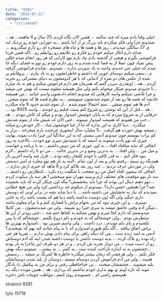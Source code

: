 ```yaml
---
title: "9281"
date: "2019-07-31"
categories: 
  - "strixmood"
---
```


خیلی وقتا یادم میره که چند سالمه ... همین الان نگاه کردم..25 سال و 4 ماهمه... هه .. نمیدونم چرا ولی فکر میکردم باید بزرگ تر از اینا باشم ...یه جورایی خودم رو نزدیک لبه ی 27 سالگی میدیدم... روز ها و هفته ها و ماه های مسخره ای رو دارم میگذرونم ... مدام دارم انکار میکنم خودم رو فکرم رو علایقم رو روابطم رو ...اگه همین فردا فراموشی بگیرم و هیچی از گذشته یادم نیاد بازم توو کارایی که هر روز انجام میدم خللی پیش نمیاد چون عملا از یه فضا کنده شدم و به زور دارم خودم رو توو یه فضای دیگه جا میدم که خیلی چیز جدیدی واسه به یاد سپردن نداره... نمیدونم ..شایدم فراموشی گرفته م ...سعی میکنم دوستای خوبی که داشتم و خاطراتشون رو به یاد بیارم ... پروفایلم پر شده از عکس های دو نفره از آدمایی که با هر کدومشون یه دنیای مشترکی رو تجربه کردم ...هه... اونقدری سردر گمم که همزمان هم دارم فراموش میکنم و هم به یاد میارم ...تا حدودی میدونم چیکار میخوام بکنم ولی مثل همیشه معلوم نیست که تهش چی میشه و چرا تلاشی نمیکنم واسه کارهایی که میدونم انجام دادنشون واسم حیاتیه ...من همیشه عادتمه که قصه ها رو بعد از تموم شدنشون مینویسم ...به نظرم قصه ها که تموم میشن , آدم ها هم تموم میشن ...منم احتمالا تموم شدم ...از تموم شدنم حدود 6 ماه میگذره ...هه ...قبل از این که نوشتن رو شروع کنم پست قبلیم رو خوندم ...واسه 8925 بود ... حرفایی از یه شروع میزدم که به پایان خوشش امیدوار بودم و میگم که کاش نبودم ... هه ...خب من همونم که همیشه امیدوار میمونه ..حتی الان که شیش ماه از تموم شدنش میگذره ...دنیا کاری به این نداره که ما از چیا خوشمون میاد ...کار خودش رو میکنه ..نمیشه بهش خورده هم گرفت ...5 میلیارد سال اینجوری چرخیده بازم میچرخه ...بزار یه کم برات بنویسم چون میدونم آدمی نیستی که به این سادگیا این چیزا یادت بمونه..نهایت چیزی که توو یادت میمونه یه اسمه که با شنیدنش میری توو خودت...بالاخره یه روز اتفاقی که نباید میافتاد افتاد... نه اون جوری که من دوس داشتم .. نه با برنامه و خواست و میل من ... ولی افتاد ... به بدترین وضع و در بدترین حالت ... من دو تا راه داشتم ...لازم نبود فکر کنم .. به قدر کافی با خودم کلنجار رفته بودم ... قرار شد واسه آخرین بار همدیگه رو ببینیم ..رفتیم تئاتر و بعد از اون تمام...البته یه بار هم توو مغازه ی امیر دیدمش ولی در موردش حرف نزدیم ... چند روز بعد بلاکم کرد و 6 ماهه که خبری ازش ندارم ... اتفاقی که بینمون افتاد اصل من رو متعجب یا شگفت زده نکرد ...انتظارش رو داشتم ... سه بار توو موقعیت های مختلف ازم پرسید مهران منو میبخشی؟ هر سه بار سکوت کردم ....توو ذهنم دنبال این بودم که چرا باید ببخشمش؟ مگه اون چیکار کرده که باید بخشیده شه؟ چرا همچین حسی داره؟..نمیدونم از سکوتم چه برداشتی کرد ولی من هیچ خطایی نمیدیدم که نیاز به بخشایش من داشته باشه ... با دنیا شاید بشه در برابر اونی که دوسش داری جنگید ولی اگه اون دوست نداشته باشه دنیا هم که پشتت باشه راه به جایی نمیبری... و این چیزی نبود که من بخوام براش پا فشاری کنم و یا برام معلوم نباشه ...میگن آدم وقتی عاشق میشه یه سری چیزا رو نمیبینه ..ولی من میدیدمشون ...من کاملا میدونستم که دارم کجا میرم و تهش ممکنه به کجاها ختم شه ....حتی زودتر از این ها منتظرش بودم ...ولی خوشحالم که به خودم و دلم دروغ نگفتم ..خوشحالم که پا پس نکشیدم و پای دلم موندم... درد داشت .. ولی واسم شیرین بود ...امیدوارم بهترین ها براش اتفاق بیافته ...اگه بگم هنوزم امیدوارم که با یه پیام شادم کنه بهم که نمیخندی؟آدمی به امید زنده ست ...من که دیگه راهی برای پیام دادن بهش ندارم ... تقریبا هر چی راه بوده رو بلاک کرده ... بدیه دوست داشتن یا دوست داشته شدن اینه که آدم دوستاش رو از دست میده ... من دوبار تجربه ش کردم .. و در هر دو طرف این ماجرا یه بار بودم ...جفتشون به یه اندازه ناراحت کننده ست ..نه کمتر ... نه بیشتر... نمیتونم دیگه بهش فکر نکنم ... ولی هرچقدر که زمان بیشتر میگذره خاطره ها کمرنگ تر میشه ... رسمش همینه... ولی من آدم فراموش کردن دوستام نیستم ..دوستان از بلند شدن دوستانشان بلند میشوند ...چشمشان میخندد ...بی خداحافظی رفتی و برای من یه پیکسل تُ یادگار موند که تازه اونم تو بهم نداری خودم نذاشتم که برداری...هه ...همین مونده دیگه..به همینشم راضی ام ...چسبوندم روی کیفم...مواظب خوبیات باش دختره

straxico 9281

tyto 15719
